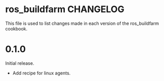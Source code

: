 # ros_buildfarm CHANGELOG

This file is used to list changes made in each version of the ros_buildfarm cookbook.

# 0.1.0

Initial release.
- Add recipe for linux agents.

